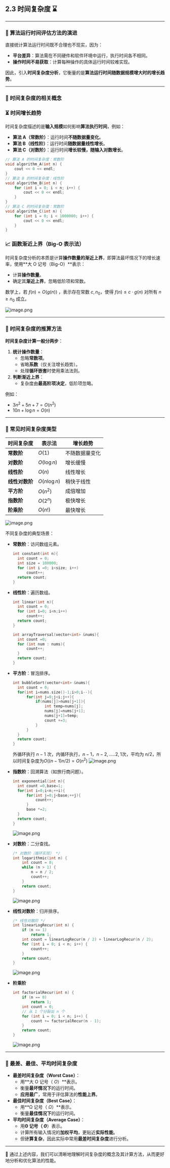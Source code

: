 ## 2.3 **时间复杂度 ⌛️**

---

### 📜 算法运行时间评估方法的演进

直接统计算法运行时间既不合理也不现实，因为：

- **平台差异**：算法需在不同硬件和软件环境中运行，执行时间各不相同。
- **操作时间不易获取**：计算每种操作的具体运行时间较难实现。

因此，引入**时间复杂度分析**，它衡量的是**算法运行时间随数据规模增大时的增长趋势**。

---

### 📌 时间复杂度的相关概念

### ⏳ 时间增长趋势

时间复杂度描述的是**输入规模**如何影响**算法执行时间**，例如：

- **算法 A（常数阶）**：运行时间**不随数据量变化**。
- **算法 B（线性阶）**：运行时间**随数据量线性增长**。
- **算法 C（对数阶）**：运行时间**增长较慢，随输入对数增长**。

```cpp
// 算法 A 的时间复杂度：常数阶
void algorithm_A(int n) {
    cout << 0 << endl;
}
// 算法 B 的时间复杂度：线性阶
void algorithm_B(int n) {
    for (int i = 0; i < n; i++) {
        cout << 0 << endl;
    }
}
// 算法 C 的时间复杂度：常数阶
void algorithm_C(int n) {
    for (int i = 0; i < 1000000; i++) {
        cout << 0 << endl;
    }
}
```

### 📈 函数渐近上界（Big-O 表示法）

时间复杂度分析的本质是计算**操作数量的渐近上界**，即算法最坏情况下的增长速率，使用**大 O 记号（Big-O）**表示：

- 计算**操作数量**。
- 确定其**渐近上界**，忽略低阶项和常数。

数学上，若 $f(n) = O(g(n))$ ，表示存在常数 $c, n_0$，使得 $f(n) \leq c \cdot g(n)$ 对所有 $n \geq n_0$ 成立。

![image.png](./image/3.png)

---

### 📌 时间复杂度的推算方法

**时间复杂度计算一般分两步**：

1. **统计操作数量**：
   - 忽略**常数项**。
   - 省略**系数**（仅关注增长趋势）。
   - 处理**循环嵌套**时使用乘法法则。
2. **判断渐近上界**：
   - 复杂度由**最高阶项决定**，低阶项忽略。

例如：

- $3n^2 + 5n + 7 = O(n^2)$
- $10n + \log n = O(n)$

---

### 📌 常见时间复杂度类型

| **时间复杂度** | **表示法**   | **增长趋势**   |
| -------------- | ------------ | -------------- |
| **常数阶**     | $O(1)$       | 不随数据量变化 |
| **对数阶**     | $O(\log n)$  | 增长缓慢       |
| **线性阶**     | $O(n)$       | 线性增长       |
| **线性对数阶** | $O(n\log n)$ | 稍快于线性     |
| **平方阶**     | $O(n^2)$     | 成倍增加       |
| **指数阶**     | $O(2^n)$     | 极快增长       |
| **阶乘阶**     | $O(n!)$      | 最快增长       |

![image.png](./image/4.png)

不同复杂度的典型场景：

- **常数阶**：访问数组元素。
  ```cpp
  int constant(int n){
  	int count = 0;
  	int size = 100000;
  	for (int i =0; i<size; i++)
  		count++;
  	return count;
  }
  ```
- **线性阶**：遍历数组。
  ```cpp
  int linear(int n){
  	int count = 0;
  	for (int i=0; i<n;i++)
  		count++;
  	return count;
  }
  ```
  ```cpp
  int arrayTraversal(vector<int> &nums){
  	int count =0;
  	for (int num : nums){
  		count++;
  	}
  	return count;
  }
  ```
- **平方阶**：冒泡排序。
  ```cpp
  int bubbleSort(vector<int> &nums){
  	int count = 0;
  	for(int i=nums.size()-1;i>0;i--){
  		for(int j=0;j<i;j++){
  			if(nums[j]>nums[j+1]){
  				int temp=nums[j];
  				nums[j]=nums[j+1];
  				nums[j+1]=temp;
  				count +=3;
  			}
  		}
  	}
  	return count;
  }
  ```
  外循环执行 $n-1$ 次，内循环执行，$n-1，n-2,..... 2,1$次，平均为 n/2，所以时间复杂度为$O((n-1)n/2)=O(n^2)$
  ![image.png](./image/5.png)
- **指数阶**：回溯算法（如旅行商问题）。
  ```cpp
  int exponential(int n){
  	int count =0,base=1;
  	for(int i=0;i<n;++i){
  		for(int j=0;j<base;++j){
  			count++;
  		}
  		base *=2;
  	}
  	return count;
  }
  ```
  ![image.png](./image/6.png)
- **对数阶**：二分查找。
  ```cpp
  /* 对数阶（循环实现） */
  int logarithmic(int n) {
      int count = 0;
      while (n > 1) {
          n = n / 2;
          count++;
      }
      return count;
  }
  ```
  ![image.png](./image/7.png)
- **线性对数阶**：归并排序。
  ```cpp
  /* 线性对数阶 */
  int linearLogRecur(int n) {
      if (n <= 1)
          return 1;
      int count = linearLogRecur(n / 2) + linearLogRecur(n / 2);
      for (int i = 0; i < n; i++) {
          count++;
      }
      return count;
  }
  ```
  ![image.png](./image/8.png)
- **阶乘阶**

  ```cpp
  int factorialRecur(int n) {
      if (n == 0)
          return 1;
      int count = 0;
      // 从 1 个分裂出 n 个
      for (int i = 0; i < n; i++) {
          count += factorialRecur(n - 1);
      }
      return count;
  }
  ```

  ![image.png](./image/9.png)

---

### 📌 最差、最佳、平均时间复杂度

- **最差时间复杂度（Worst Case）**：
  - 用**大 O 记号（ $O$）**表示。
  - 衡量**最坏情况下**的运行时间。
  - **应用最广**，常用于评估算法的**性能上界**。
- **最佳时间复杂度（Best Case）**：
  - 用**Ω 记号（ $\Omega$）**表示。
  - 衡量**最佳情况下**的运行时间。
- **平均时间复杂度（Average Case）**：
  - 用**Θ 记号（ $\Theta$**）表示。
  - 计算所有输入情况的**加权平均**，更贴近**实际性能**。
  - 但**计算复杂**，因此实际中常用**最差时间复杂度**进行分析。

---

📌 通过上述内容，我们可以清晰地理解时间复杂度的概念及其计算方法，从而更好地分析和优化算法的性能。
